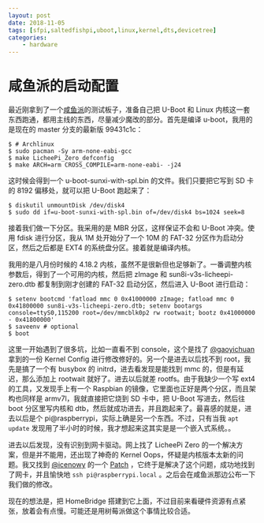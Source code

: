 ```yaml
---
layout: post
date: 2018-11-05
tags: [sfpi,saltedfishpi,uboot,linux,kernel,dts,devicetree]
categories:
    - hardware
---
```


# 咸鱼派的启动配置

最近刚拿到了一个[咸鱼派](https://github.com/sbc-fish/sfpi)的测试板子，准备自己把 U-Boot 和 Linux 内核这一套东西跑通，都用主线的东西，尽量减少魔改的部分。首先是编译 u-boot，我用的是现在的 master 分支的最新版 99431c1c：

```
$ # Archlinux
$ sudo pacman -Sy arm-none-eabi-gcc
$ make LicheePi_Zero_defconfig
$ make ARCH=arm CROSS_COMPILE=arm-none-eabi- -j24
```

这时候会得到一个 u-boot-sunxi-with-spl.bin 的文件。我们只要把它写到 SD 卡的 8192 偏移处，就可以把 U-Boot 跑起来了：

```
$ diskutil unmountDisk /dev/disk4
$ sudo dd if=u-boot-sunxi-with-spl.bin of=/dev/disk4 bs=1024 seek=8
```

接着我们做一下分区。我采用的是 MBR 分区，这样保证不会和 U-Boot 冲突。使用 fdisk 进行分区，我从 1M 处开始分了一个 10M 的 FAT-32 分区作为启动分区，然后之后都是 EXT4 的系统盘分区。接着就是编译内核。

我用的是八月份时候的 4.18.2 内核，虽然不是很新但也足够新了。一番调整内核参数后，得到了一个可用的内核，然后把 zImage 和 sun8i-v3s-licheepi-zero.dtb 都复制到刚才创建的 FAT-32 启动分区，然后进入 U-Boot 进行启动：

```
$ setenv bootcmd 'fatload mmc 0 0x41000000 zImage; fatload mmc 0 0x41800000 sun8i-v3s-licheepi-zero.dtb; setenv bootargs console=ttyS0,115200 root=/dev/mmcblk0p2 rw rootwait; bootz 0x41000000 - 0x41800000'
$ saveenv # optional
$ boot
```

这里一开始遇到了很多坑，比如一直看不到 console，这个是找了 [@gaoyichuan](https://github.com/gaoyichuan) 拿到的一份 Kernel Config 进行修改修好的。另一个是进去以后找不到 root，我先是搞了一个有 busybox 的 initrd，进去看发现是能找到 mmc 的，但是有延迟，那么添加上 rootwait 就好了。进去以后就差 rootfs。由于我缺少一个写 ext4 的工具，又发现手上有一个 Raspbian 的镜像，它里面也正好是两个分区，而且架构也同样是 armv7l，我就直接把它烧到 SD 卡中，把 U-Boot 写进去，然后往 boot 分区里写内核和 dtb，然后就成功进去，并且跑起来了。最喜感的就是，进去以后是个 pi@raspberrypi，实际上确是另一个东西。不过，只有当我 `apt update` 发现用了半小时的时候，我才想起来这其实是是一个嵌入式系统。。

进去以后发现，没有识别到网卡驱动。网上找了 LicheePi Zero 的一个解决方案，但是并不能用，还出现了神奇的 Kernel Oops，怀疑是内核版本太新的问题。我又找到 [@icenowy](https://github.com/icenowy) 的一个 [Patch](https://lore.kernel.org/patchwork/patch/884656/) ，它终于是解决了这个问题，成功地找到了网卡，并且愉快地 `ssh pi@raspberrypi.local` 。之后会在咸鱼派那边公布一下我们做的修改。

现在的想法是，把 HomeBridge 搭建到它上面，不过目前来看硬件资源有点紧张，放着会有点慢。可能还是用树莓派做这个事情比较合适。